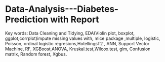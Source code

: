 # Data-Analysis---Diabetes-Prediction with Report
Key words: Data Cleaning and Tidying, EDA(Violin plot, boxplot, ggplot,corrplot)impute missing values with, mice package ,multiple, logistic, Poisson, ordinal logistic regresions,HotellingsT2 , ANN, Support Vector Machine, RF, XGBoost,ANOVA, Kruskal.test,Wilcox.test, glm, Confusion matrix, Random forest, Xgbus.
